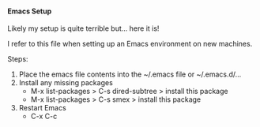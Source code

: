 #### Emacs Setup
Likely my setup is quite terrible but... here it is!

I refer to this file when setting up an Emacs environment on new machines.

Steps:
1. Place the emacs file contents into the ~/.emacs file or ~/.emacs.d/...
2. Install any missing packages
    * M-x list-packages > C-s dired-subtree > install this package
    * M-x list-packages > C-s smex > install this package
3. Restart Emacs
    * C-x C-c
